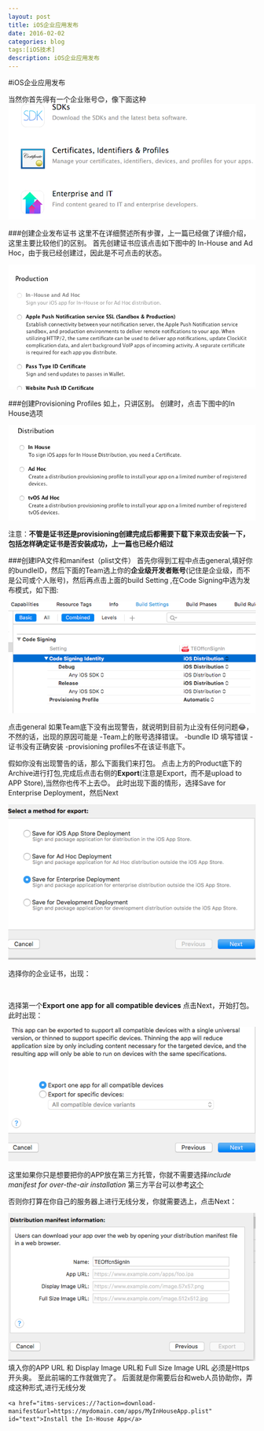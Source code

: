 ```yaml
---
layout: post
title: iOS企业应用发布
date: 2016-02-02
categories: blog
tags:[iOS技术]
description: iOS企业应用发布
---
```

#iOS企业应用发布

当然你首先得有一个企业账号😊，像下面这种
![](https://github.com/ytdxxt10/Terry_Blog/raw/gh-pages/blogImages/two.png)

###创建企业发布证书
这里不在详细赘述所有步骤，上一篇[](http://ytdxxt10.github.io/Terry_Blog/%E6%8A%80%E6%9C%AF/2016/02/02/distribution.html)已经做了详细介绍，
这里主要比较他们的区别。
首先创建证书应该点击如下图中的 In-House and Ad Hoc，由于我已经创建过，因此是不可点击的状态。

![](https://github.com/ytdxxt10/Terry_Blog/raw/gh-pages/blogImages/enterprise2.png)

###创建Provisioning Profiles
如上，只讲区别。
创建时，点击下图中的In House选项

![](https://github.com/ytdxxt10/Terry_Blog/raw/gh-pages/blogImages/enterprise3.png)

注意：**不管是证书还是provisioning创建完成后都需要下载下来双击安装一下，包括怎样确定证书是否安装成功，上一篇也已经介绍过**

###创建IPA文件和manifest（plist文件）
首先你得到工程中点击general,填好你的bundleID，然后下面的Team选上你的**企业级开发者账号**(记住是企业级，而不是公司或个人账号)，然后再点击上面的build Setting ,在Code Signing中选为发布模式，如下图:

![](https://github.com/ytdxxt10/Terry_Blog/raw/gh-pages/blogImages/enterprise7.png)

点击general 如果Team底下没有出现警告，就说明到目前为止没有任何问题😂，不然的话，出现的原因可能是
-Team上的账号选择错误。
-bundle ID 填写错误
-证书没有正确安装
-provisioning profiles不在该证书底下。

假如你没有出现警告的话，那么下面我们来打包。
点击上方的Product底下的Archive进行打包,完成后点击右侧的**Export**(注意是Export，而不是upload to APP Store),当然你也传不上去😊。
此时出现下面的情形，选择Save for Enterprise Deployment，然后Next

![](https://github.com/ytdxxt10/Terry_Blog/raw/gh-pages/blogImages/enterprise8.png)

选择你的企业证书，出现：

![]()

选择第一个**Export one app for all compatible devices**
点击Next，开始打包。此时出现：

![](https://github.com/ytdxxt10/Terry_Blog/raw/gh-pages/blogImages/enterprise9.png)

这里如果你只是想要把你的APP放在第三方托管，你就不需要选择*include manifest for over-the-air installation*
第三方平台可以参考[这个](fir.im)

否则你打算在你自己的服务器上进行无线分发，你就需要选上，点击Next：

![](https://github.com/ytdxxt10/Terry_Blog/raw/gh-pages/blogImages/enterprise11.png)
填入你的APP URL 和 Display Image URL和 Full Size Image URL
必须是Https开头奥。
至此前端的工作就做完了。
后面就是你需要后台和web人员协助你，弄成这种形式,进行无线分发

```
<a href="itms-services://?action=download-manifest&url=https://mydomain.com/apps/MyInHouseApp.plist" id="text">Install the In-House App</a>

```
